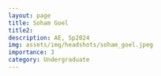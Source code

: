 ```yaml
---
layout: page
title: Soham Goel
title2: 
description: AE, Sp2024 
img: assets/img/headshots/soham_goel.jpeg
importance: 3
category: Undergraduate
---
```



